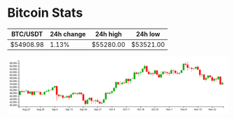 # Bitcoin Stats

BTC/USDT|24h change|24h high|24h low|
|---|---|---|---|
|$54908.98|1.13%|$55280.00|$53521.00|

<img src="./chart.svg">
